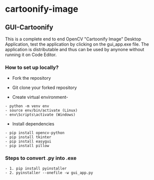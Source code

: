 # cartoonify-image
## GUI-Cartoonify

This is a complete end to end OpenCV "Cartoonify Image" Desktop Application, test the application by clicking on the gui_app.exe file. The application is distributable and thus can be used by anynone without running it on Code Editor.

### How to set up locally?

- Fork the repository

- Git clone your forked repository
- Create virtual environment-
```
- python -m venv env
- source env/bin/activate (Linux)
- env\Scripts\activate (Windows)
```
- Install dependencies
```
- pip install opencv-python
- pip install tkinter
- pip install easygui
- pip install pillow
```  

### Steps to convert .py into .exe
```
- 1. pip install pyinstaller
- 2. pyinstaller --onefile -w gui_app.py
```  
